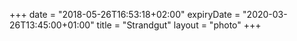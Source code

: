 +++
date = "2018-05-26T16:53:18+02:00"
expiryDate = "2020-03-26T13:45:00+01:00"
title = "Strandgut"
layout = "photo"
+++
